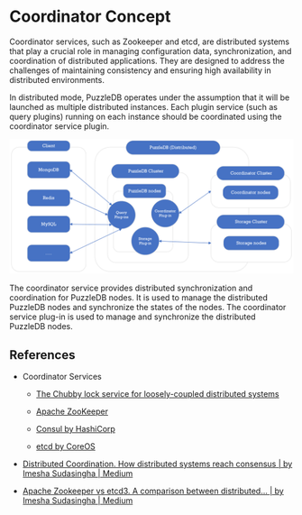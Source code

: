 # Coordinator Concept

Coordinator services, such as Zookeeper and etcd, are distributed systems that play a crucial role in managing configuration data, synchronization, and coordination of distributed applications. They are designed to address the challenges of maintaining consistency and ensuring high availability in distributed environments.

In distributed mode, PuzzleDB operates under the assumption that it will be launched as multiple distributed instances. Each plugin service (such as query plugins) running on each instance should be coordinated using the coordinator service plugin.

![architecture](img/architecture.png)

The coordinator service provides distributed synchronization and coordination for PuzzleDB nodes. It is used to manage the distributed PuzzleDB nodes and synchronize the states of the nodes. The coordinator service plug-in is used to manage and synchronize the distributed PuzzleDB nodes.

## References

- Coordinator Services

  - [The Chubby lock service for loosely-coupled distributed systems](https://research.google/pubs/pub41344/)

  - [Apache ZooKeeper](https://zookeeper.apache.org/)

  - [Consul by HashiCorp](https://www.consul.io/)

  - [etcd by CoreOS](https://etcd.io/)

- [Distributed Coordination. How distributed systems reach consensus | by Imesha Sudasingha | Medium](https://loneidealist.medium.com/distributed-coordination-5eb8eabb2ff)

- [Apache Zookeeper vs etcd3. A comparison between distributed… | by Imesha Sudasingha | Medium](https://loneidealist.medium.com/apache-curator-vs-etcd3-9c1362600b26)
